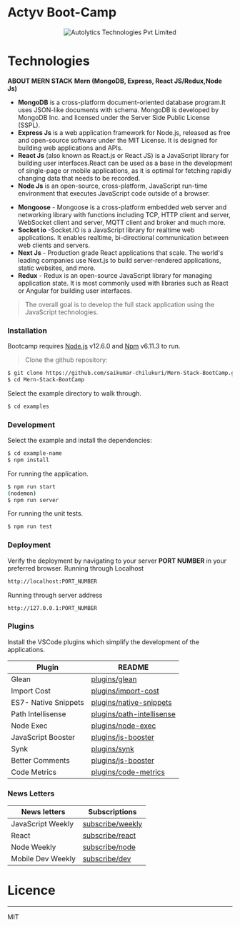# Actyv Boot-Camp

<p align="center">
    <img src="https://actyv-assets.s3.ap-south-1.amazonaws.com/Actyv.png" alt="Autolytics Technologies Pvt Limited"
        >
</p>

# Technologies
**ABOUT MERN STACK**
**Mern (MongoDB, Express, React JS/Redux,Node Js)**
 - **MongoDB** is a cross-platform document-oriented database program.It uses JSON-like documents with schema. MongoDB is developed by MongoDB Inc. and licensed under the Server Side Public License (SSPL). 
 - **Express Js** is a web application framework for Node.js, released as free and open-source software under the MIT License. It is designed for building web applications and APIs.
 - **React Js** (also known as React.js or React JS) is a JavaScript library for building user interfaces.React can be used as a base in the development of single-page or mobile applications, as it is optimal for fetching rapidly changing data that needs to be recorded. 
 - **Node Js** is an open-source, cross-platform, JavaScript run-time environment that executes JavaScript code outside of a browser. 
* **Mongoose** - Mongoose is a cross-platform embedded web server and networking library with functions including TCP, HTTP client and server, WebSocket client and server, MQTT client and broker and much more.
* **Socket io** -Socket.IO is a JavaScript library for realtime web applications. It enables realtime, bi-directional communication between web clients and servers.
* **Next Js** - Production grade React applications that scale. The world's leading companies use Next.js to build server-rendered applications, static websites, and more.
* **Redux** - Redux is an open-source JavaScript library for managing application state. It is most commonly used with libraries such as React or Angular for building user interfaces.
> The overall goal is to develop the full stack application using the JavaScript technologies.

### Installation

Bootcamp requires [Node.js](https://nodejs.org/) v12.6.0 and [Npm](https://www.npmjs.com) v6.11.3 to run.
> Clone the github repository:
```sh
$ git clone https://github.com/saikumar-chilukuri/Mern-Stack-BootCamp.git
$ cd Mern-Stack-BootCamp
```
Select the example directory to walk through.
```sh
$ cd examples
```
### Development
Select the example and install the dependencies:
```sh
$ cd example-name
$ npm install 
```
For running the application.
```sh
$ npm run start
(nodemon)
$ npm run server
```
For running the unit tests.
```sh
$ npm run test
```
### Deployment 
Verify the deployment by navigating to your server **PORT NUMBER** in your preferred browser.
Running through Localhost
```sh
http://localhost:PORT_NUMBER
```
Running through server address
```sh
http://127.0.0.1:PORT_NUMBER
```

### Plugins

Install the VSCode plugins which simplify the development of the applications.

| Plugin | README |
| ------ | ------ |
| Glean | [plugins/glean](https://marketplace.visualstudio.com/items?itemName=wix.glean) |
| Import Cost | [plugins/import-cost](https://marketplace.visualstudio.com/items?itemName=wix.vscode-import-cost) |
| ES7- Native Snippets | [plugins/native-snippets](https://marketplace.visualstudio.com/items?itemName=dsznajder.es7-react-js-snippets) |
| Path Intellisense | [plugins/path-intellisense](https://marketplace.visualstudio.com/items?itemName=christian-kohler.path-intellisense) |
| Node Exec | [plugins/node-exec](https://marketplace.visualstudio.com/items?itemName=miramac.vscode-exec-node) |
|  JavaScript Booster | [plugins/js-booster](https://marketplace.visualstudio.com/items?itemName=sburg.vscode-javascript-booster) |
| Synk | [plugins/synk](https://marketplace.visualstudio.com/items?itemName=pmbenjamin.vscode-snyk) |
| Better Comments |[plugins/js-booster](https://marketplace.visualstudio.com/items?itemName=aaron-bond.better-comments) |
| Code Metrics | [plugins/code-metrics](https://marketplace.visualstudio.com/items?itemName=kisstkondoros.vscode-codemetrics) |


### News Letters
| News letters | Subscriptions |
| ------ | ------ |
| JavaScript Weekly | [subscribe/weekly](https://javascriptweekly.com) |
| React | [subscribe/react](https://react.statuscode.com/) |
| Node Weekly | [subscribe/node ](https://nodeweekly.com/) |
| Mobile Dev Weekly | [subscribe/dev](https://mobiledevweekly.com/) |

# Licence
---
MIT

